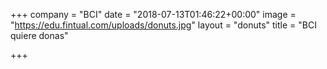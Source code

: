 +++
company = "BCI"
date = "2018-07-13T01:46:22+00:00"
image = "https://edu.fintual.com/uploads/donuts.jpg"
layout = "donuts"
title = "BCI quiere donas"

+++
